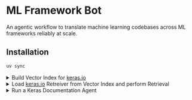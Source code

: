 # ML Framework Bot

An agentic workflow to translate machine learning codebases across ML frameworks reliably at scale.

## Installation

```bash
uv sync
```

<details>
<summary>Build Vector Index for <a href="https://keras.io/">keras.io</a></summary>
  
```python
import torch
from dotenv import load_dotenv

import wandb
from ml_frameworks_bot.keras_io import KerasIORetreiver

load_dotenv()
wandb.init(
    project="ml-frameworks-bot", entity="ml-colabs", job_type="build_vector_index"
)
retriever = KerasIORetreiver(
    embedding_model_name="BAAI/bge-small-en-v1.5",
    torch_dtype=torch.float16,
    repository_local_path="keras_docs",
)
vector_index = retriever.index_documents(
    included_directories=["sources/api"],
    vector_index_persist_dir="vector_indices/keras3_api_reference",
    artifact_name="keras3_api_reference",
)
```
</details>

<details>
<summary>Load <a href="https://keras.io/">keras.io</a> Retreiver from Vector Index and perform Retrieval</summary>
  
```python
import weave
from dotenv import load_dotenv

from ml_frameworks_bot.keras_io import KerasIORetreiver

load_dotenv()
weave.init(project_name="ml-colabs/ml-frameworks-bot")
retriever = KerasIORetreiver.from_wandb_artifact(
    artifact_address="ml-colabs/ml-frameworks-bot/keras3_api_reference:latest"
)
retrieved_nodes = retriever.predict(
    query="Fetch the API referece for `keras.layers.Dense`"
)
```
</details>

<details>
<summary>Run a Keras Documentation Agent</summary>
  
```python
import weave
from dotenv import load_dotenv

from ml_frameworks_bot.keras_io import KerasDocumentationAgent, KerasIORetreiver

load_dotenv()
weave.init(project_name="geekyrakshit/ml-frameworks-bot")
template_retriever = KerasIORetreiver.from_wandb_artifact(
    artifact_address="geekyrakshit/ml-frameworks-bot/keras_io_vector_index_templates:latest"
)
guides_retriever = KerasIORetreiver.from_wandb_artifact(
    artifact_address="geekyrakshit/ml-frameworks-bot/keras_io_vector_index_templates:latest"
)
example_retriever = KerasIORetreiver.from_wandb_artifact(
    artifact_address="geekyrakshit/ml-frameworks-bot/keras_io_vector_index_examples:latest"
)
agent = KerasDocumentationAgent(
    llm_name="gpt-4o",
    template_retriever=template_retriever,
    guides_retriever=guides_retriever,
    example_retriever=example_retriever,
)
response = agent.predict(
    code_snippet="""
import keras
from keras import layers

model = keras.Sequential(
    [
        keras.Input(shape=input_shape),
        layers.Conv2D(32, kernel_size=(3, 3), activation="relu"),
        layers.MaxPooling2D(pool_size=(2, 2)),
        layers.Conv2D(64, kernel_size=(3, 3), activation="relu"),
        layers.MaxPooling2D(pool_size=(2, 2)),
        layers.Flatten(),
        layers.Dropout(0.5),
        layers.Dense(num_classes, activation="softmax"),
    ]
)

model.summary()
""",
    seed=42,
)
```
</details>